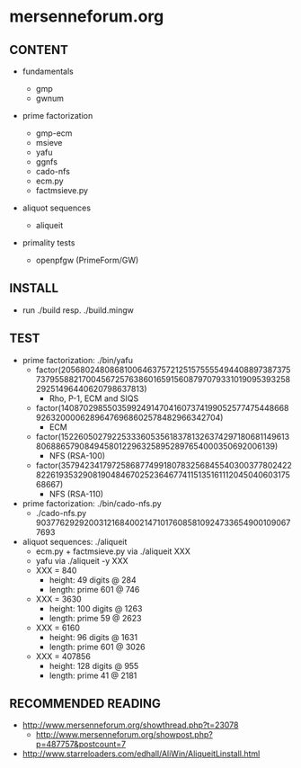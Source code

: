 # mersenneforum.org

## CONTENT

* fundamentals
  * gmp
  * gwnum

* prime factorization
  * gmp-ecm
  * msieve
  * yafu
  * ggnfs
  * cado-nfs
  * ecm.py
  * factmsieve.py

* aliquot sequences
  * aliqueit

* primality tests
  * openpfgw (PrimeForm/GW)

## INSTALL

* run ./build resp. ./build.mingw

## TEST

* prime factorization: ./bin/yafu
  * factor(2056802480868100646375721251575555494408897387375737955882170045672576386016591560879707933101909539325829251496440620798637813)
    * Rho, P-1, ECM and SIQS
  * factor(140870298550359924914704160737419905257747544866892632000062896476968602578482966342704)
    * ECM
  * factor(1522605027922533360535618378132637429718068114961380688657908494580122963258952897654000350692006139)
    * NFS (RSA-100)
  * factor(35794234179725868774991807832568455403003778024228226193532908190484670252364677411513516111204504060317568667)
    * NFS (RSA-110)
* prime factorization: ./bin/cado-nfs.py
  * ./cado-nfs.py 90377629292003121684002147101760858109247336549001090677693
* aliquot sequences: ./aliqueit
  * ecm.py + factmsieve.py via ./aliqueit XXX
  * yafu via ./aliqueit -y XXX
  * XXX = 840
    * height: 49 digits @ 284
    * length: prime 601 @ 746
  * XXX = 3630
    * height: 100 digits @ 1263
    * length: prime 59 @ 2623
  * XXX = 6160
    * height: 96 digits @ 1631
    * length: prime 601 @ 3026
  * XXX = 407856
    * height: 128 digits @ 955
    * length: prime 41 @ 2181

## RECOMMENDED READING

* http://www.mersenneforum.org/showthread.php?t=23078
  * http://www.mersenneforum.org/showpost.php?p=487757&postcount=7
* http://www.starreloaders.com/edhall/AliWin/AliqueitLinstall.html
